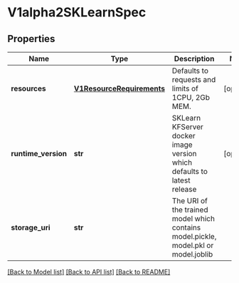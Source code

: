 # V1alpha2SKLearnSpec

## Properties
Name | Type | Description | Notes
------------ | ------------- | ------------- | -------------
**resources** | [**V1ResourceRequirements**](V1ResourceRequirements.md) | Defaults to requests and limits of 1CPU, 2Gb MEM. | [optional] 
**runtime_version** | **str** | SKLearn KFServer docker image version which defaults to latest release | [optional] 
**storage_uri** | **str** | The URI of the trained model which contains model.pickle, model.pkl or model.joblib | 

[[Back to Model list]](../README.md#documentation-for-models) [[Back to API list]](../README.md#documentation-for-api-endpoints) [[Back to README]](../README.md)



